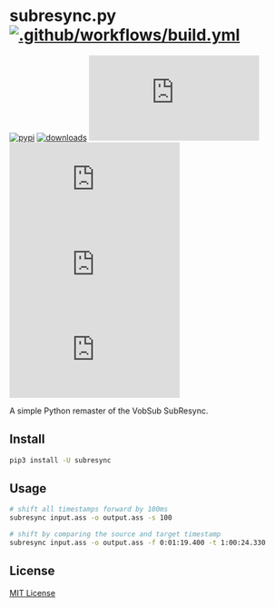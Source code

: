 subresync.py [![.github/workflows/build.yml](https://github.com/xingrz/subresync.py/actions/workflows/build.yml/badge.svg)](https://github.com/xingrz/subresync.py/actions/workflows/build.yml)
============

[![pypi][pypi-img]][pypi-url] [![downloads][downloads-img]][downloads-url] [![license][license-img]][license-url] [![issues][issues-img]][issues-url] [![stars][stars-img]][stars-url] [![commits][commits-img]][commits-url]

A simple Python remaster of the VobSub SubResync.

## Install

```sh
pip3 install -U subresync
```

## Usage

```sh
# shift all timestamps forward by 100ms
subresync input.ass -o output.ass -s 100

# shift by comparing the source and target timestamp
subresync input.ass -o output.ass -f 0:01:19.400 -t 1:00:24.330
```

## License

[MIT License](LICENSE)

[pypi-img]: https://img.shields.io/pypi/v/subresync?style=flat-square
[pypi-url]: https://pypi.org/project/subresync/
[downloads-img]: https://img.shields.io/pypi/dm/subresync?style=flat-square
[downloads-url]: https://pypi.org/project/subresync/
[license-img]: https://img.shields.io/github/license/xingrz/subresync.py?style=flat-square
[license-url]: LICENSE
[issues-img]: https://img.shields.io/github/issues/xingrz/subresync.py?style=flat-square
[issues-url]: https://github.com/xingrz/subresync.py/issues
[stars-img]: https://img.shields.io/github/stars/xingrz/subresync.py?style=flat-square
[stars-url]: https://github.com/xingrz/subresync.py/stargazers
[commits-img]: https://img.shields.io/github/last-commit/xingrz/subresync.py?style=flat-square
[commits-url]: https://github.com/xingrz/subresync.py/commits/master
